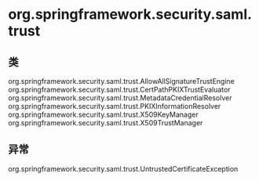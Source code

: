 # org.springframework.security.saml.trust

## 类

org.springframework.security.saml.trust.AllowAllSignatureTrustEngine
org.springframework.security.saml.trust.CertPathPKIXTrustEvaluator
org.springframework.security.saml.trust.MetadataCredentialResolver
org.springframework.security.saml.trust.PKIXInformationResolver
org.springframework.security.saml.trust.X509KeyManager
org.springframework.security.saml.trust.X509TrustManager

## 异常

org.springframework.security.saml.trust.UntrustedCertificateException





